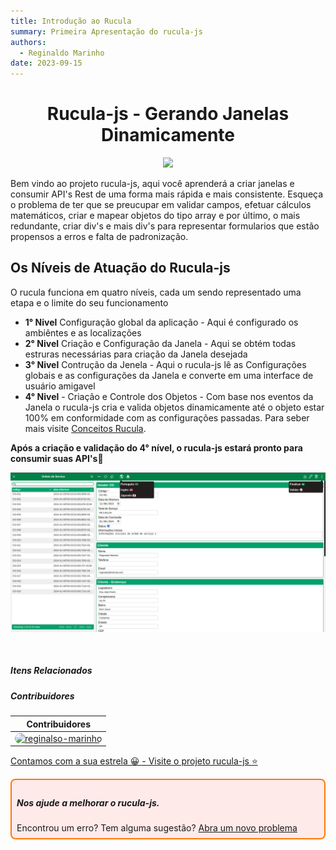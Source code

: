 ```yaml
---
title: Introdução ao Rucula
summary: Primeira Apresentação do rucula-js
authors:
  - Reginaldo Marinho
date: 2023-09-15
---
```


<h1 align="center">Rucula-js - Gerando Janelas Dinamicamente</h1>
<p align="center">
  <img src="https://raw.githubusercontent.com/reginaldo-marinho/rucula-js/b76e809a44a66de3733e30388e29d672c8b61011/docs/assets/rucula.svg" style="width:200px">
</p>

Bem vindo ao projeto rucula-js, aqui você aprenderá a criar janelas e consumir API's Rest de uma forma mais rápida e mais consistente.  Esqueça o problema de ter que se preucupar em validar campos, efetuar cálculos matemáticos, criar e mapear objetos do tipo array e por último, o mais redundante, criar div's e mais div's para representar formularios que estão propensos a erros e falta de padronização.

## Os Níveis de Atuação do Rucula-js

O rucula funciona em quatro níveis, cada um sendo representado uma etapa e o limite do seu funcionamento

- **1° Nivel** Configuração global da aplicação - Aqui é configurado os ambiêntes e as localizações
- **2° Nivel** Criação e Configuração da Janela - Aqui se obtém todas estruras necessárias para criação da Janela desejada
- **3° Nivel** Contrução da Jenela - Aqui o rucula-js lê as Configurações globais e as configurações da Janela e converte em uma interface de usuário amigavel
- **4° Nivel** - Criação e Controle dos Objetos - Com base nos eventos da Janela o rucula-js cria e valida objetos dinamicamente até o objeto estar 100% em conformidade com as configurações passadas. Para seber mais visite [Conceitos Rucula](./conceitos.md).

**Após a criação e validação do 4° nível, o rucula-js estará pronto para consumir suas API's🚀**


<p align="center">
  <img src="assets/rucula-crud-exemple.png">
</p>

<br>

##### Itens Relacionados

##### Contribuidores

|Contribuidores|
|-|
|<a href="https://github.com/reginaldo-marinho"><img width="45px" height="45px" style="border-radius:30px" alt="reginalso-marinho" title="TheLarkInn" src="https://avatars.githubusercontent.com/u/60780631?v=4"></a>|

<a href="https://github.com/rucula-js/rucula-js">Contamos com a sua estrela 😀 - Visite o projeto rucula-js ⭐</a>

<div style="
    border: 2px solid #ff7906;
    border-radius: 8PX;
    padding: 8px;
    background-color: #ffeaea;
    ">
    <h5>Nos ajude a melhorar o rucula-js.</h5>
    Encontrou um erro? Tem alguma sugestão?  <a href="https://github.com/rucula-js/rucula-js/issues">Abra um novo problema</a><br>    
</div>


